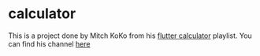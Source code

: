 # calculator

This is a project done by Mitch KoKo from his [flutter calculator](https://www.youtube.com/watch?v=dGVhhJg-QAo&list=PLlvRDpXh1Se4G0FRuVNHgCylb2FWUHaGR) playlist. You can find his channel [here](https://www.youtube.com/@createdbykoko)
